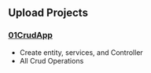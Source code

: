 ## Upload Projects

### [01CrudApp](https://github.com/mrsaqibale/SpringProjects/tree/main/01CrudApp)
- Create entity, services, and Controller
- All Crud Operations